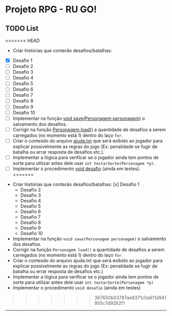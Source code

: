# Projeto RPG - RU GO!
## TODO List
<<<<<<< HEAD
- Criar histórias que conterão desafios/batalhas:  
- [x] Desafio 1  
- [ ] Desafio 2  
- [ ] Desafio 3  
- [ ] Desafio 4  
- [ ] Desafio 5  
- [ ] Desafio 6  
- [ ] Desafio 7  
- [ ] Desafio 8  
- [ ] Desafio 9  
- [ ] Desafio 10  
- [ ] Implementar na função [void save(Personagem personagem)](https://github.com/philorocha/projeto-ip-rpg/blob/4bb8961f12683beb3d981081f6cd13bb0fd80468/ProjetoRpgTeste/toolbox.h#L7) o salvamento dos desafios.  
- [ ] Corrigir na função [Personagem load()](https://github.com/philorocha/projeto-ip-rpg/blob/4bb8961f12683beb3d981081f6cd13bb0fd80468/ProjetoRpgTeste/toolbox.h#L27) a quantidade de desafios a serem carregados (no momento está 1) dentro do laço `for`.  
- [ ] Criar o conteúdo do arquivo [ajuda.txt](https://github.com/philorocha/projeto-ip-rpg/blob/master/ProjetoRpgTeste/ajuda.txt) que será exibido ao jogador para explicar possivelmente as regras do jogo (Ex: penalidade se fugir de batalha ou errar resposta de desafios etc.).  
- [ ] Implementar a lógica para verificar se o jogador ainda tem pontos de sorte para utilizar antes dele usar `int testarSorte(Personagem *p)`.  
- [ ] Implementar o procedimento [void desafio](https://github.com/philorocha/projeto-ip-rpg/blob/4bb8961f12683beb3d981081f6cd13bb0fd80468/ProjetoRpgTeste/toolbox.h#L239) (ainda em testes).  
=======
* Criar histórias que conterão desafios/batalhas:
   [x] Desafio 1
   * Desafio 2
   * Desafio 3
   * Desafio 4
   * Desafio 5
   * Desafio 6
   * Desafio 7
   * Desafio 8
   * Desafio 9
   * Desafio 10
* Implementar na função `void save(Personagem personagem)` o salvamento dos desafios.
* Corrigir na função `Personagem load()` a quantidade de desafios a serem carregados (no momento está 1) dentro do laço `for`.
* Criar o conteúdo do arquivo ajuda.txt que será exibido ao jogador para explicar possivelmente as regras do jogo (Ex: penalidade se fugir de batalha ou errar resposta de desafios etc.)
* Implementar a lógica para verificar se o jogador ainda tem pontos de sorte para utilizar antes dele usar `int testarSorte(Personagem *p)`
* Implementar o procedimento `void desafio` (ainda em testes)
>>>>>>> 367650b03787ae8371c0a611d941955c7d9262f1

---
